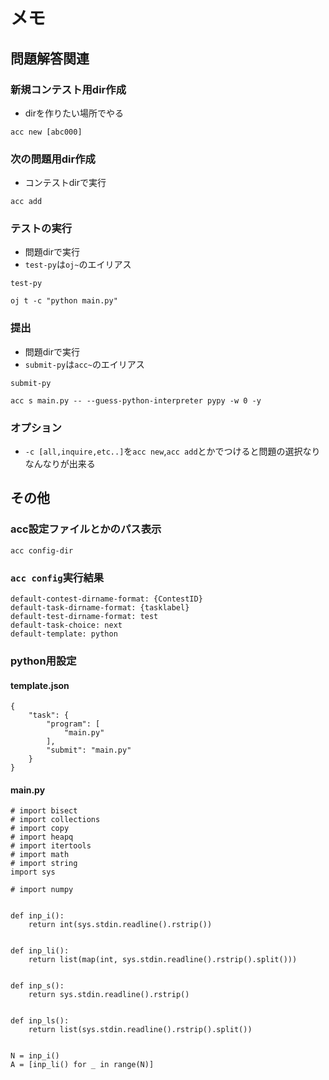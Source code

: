 # メモ
## 問題解答関連
### 新規コンテスト用dir作成
- dirを作りたい場所でやる
```
acc new [abc000]
```
### 次の問題用dir作成
- コンテストdirで実行
```
acc add
```
### テストの実行
- 問題dirで実行
- `test-py`は`oj~`のエイリアス
```
test-py
```
```
oj t -c "python main.py"
```
### 提出
- 問題dirで実行
- `submit-py`は`acc~`のエイリアス
```
submit-py
```
```
acc s main.py -- --guess-python-interpreter pypy -w 0 -y
```
### オプション
- `-c [all,inquire,etc..]`を`acc new`,`acc add`とかでつけると問題の選択なりなんなりが出来る
## その他
### acc設定ファイルとかのパス表示
```
acc config-dir
```
### `acc config`実行結果
```
default-contest-dirname-format: {ContestID}
default-task-dirname-format: {tasklabel}
default-test-dirname-format: test
default-task-choice: next
default-template: python
```
### python用設定
#### template.json
```
{
    "task": {
        "program": [
            "main.py"
        ],
        "submit": "main.py"
    }
}
```
#### main.py
```
# import bisect
# import collections
# import copy
# import heapq
# import itertools
# import math
# import string
import sys

# import numpy


def inp_i():
    return int(sys.stdin.readline().rstrip())


def inp_li():
    return list(map(int, sys.stdin.readline().rstrip().split()))


def inp_s():
    return sys.stdin.readline().rstrip()


def inp_ls():
    return list(sys.stdin.readline().rstrip().split())


N = inp_i()
A = [inp_li() for _ in range(N)]
```
